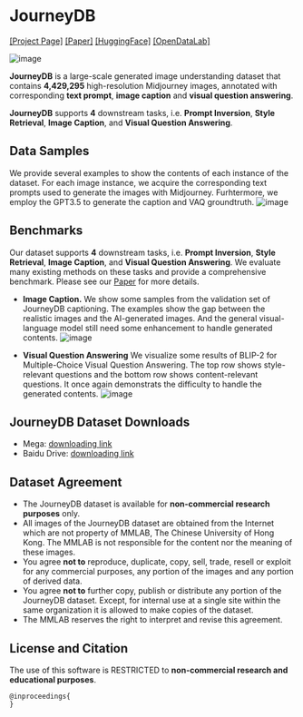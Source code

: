 # JourneyDB

[[Project Page]]() [[Paper]]() [[HuggingFace]]() [[OpenDataLab]]()

![image](https://github.com/KeqiangSun/JourneyDB/assets/jdb_teaser_small.jpg)

**JourneyDB** is a large-scale generated image understanding dataset that contains **4,429,295** high-resolution Midjourney images, annotated with corresponding **text prompt**, **image caption** and **visual question answering**.

**JourneyDB** supports **4** downstream tasks, i.e. **Prompt Inversion**, **Style Retrieval**, **Image Caption**, and **Visual Question Answering**.

## Data Samples
We provide several examples to show the contents of each instance of the dataset. For each image instance, we acquire the corresponding text prompts used to generate the images with Midjourney. Furhtermore, we employ the GPT3.5 to generate the caption and VAQ groundtruth.
![image](https://github.com/KeqiangSun/JourneyDB/assets/jdb_samples_small.jpeg)

## Benchmarks
Our dataset supports **4** downstream tasks, i.e. **Prompt Inversion**, **Style Retrieval**, **Image Caption**, and **Visual Question Answering**. We evaluate many existing methods on these tasks and provide a comprehensive benchmark. Please see our [Paper]() for more details.

* **Image Caption.** We show some samples from the validation set of JourneyDB captioning. The examples show the gap between the realistic images and the AI-generated images. And the general visual-language model still need some enhancement to handle generated contents.
![image](https://github.com/KeqiangSun/JourneyDB/assets/jdb_caption_small.jpg)

* **Visual Question Answering** 
We visualize some results of BLIP-2 for Multiple-Choice Visual Question Answering. The top row shows style-relevant questions and the bottom row shows content-relevant questions. It once again demonstrats the difficulty to handle the generated contents.
![image](https://github.com/KeqiangSun/JourneyDB/assets/jdb_vqa_small.jpg)

## JourneyDB Dataset Downloads

* Mega: [downloading link](https://mega.nz/folder/tYpAVYQT#u0-UvS1rKf2A8-1MNH2waA)
* Baidu Drive: [downloading link]()


## Dataset Agreement
* The JourneyDB dataset is available for **non-commercial research purposes** only.
* All images of the JourneyDB dataset are obtained from the Internet which are not property of MMLAB, The Chinese University of Hong Kong. The MMLAB is not responsible for the content nor the meaning of these images.
* You agree **not to** reproduce, duplicate, copy, sell, trade, resell or exploit for any commercial purposes, any portion of the images and any portion of derived data.
* You agree **not to** further copy, publish or distribute any portion of the JourneyDB dataset. Except, for internal use at a single site within the same organization it is allowed to make copies of the dataset.
* The MMLAB reserves the right to interpret and revise this agreement.

## License and Citation
The use of this software is RESTRICTED to **non-commercial research and educational purposes**.
```
@inproceedings{
}
```
